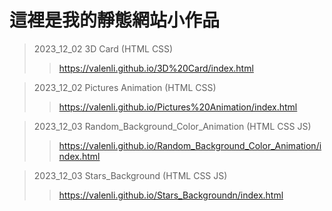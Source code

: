 # 這裡是我的靜態網站小作品

> 2023_12_02 3D Card  (HTML CSS)
>> <https://valenli.github.io/3D%20Card/index.html>

> 2023_12_02 Pictures Animation  (HTML CSS)
>> <https://valenli.github.io/Pictures%20Animation/index.html>

> 2023_12_03 Random_Background_Color_Animation  (HTML CSS JS)
>> <https://valenli.github.io/Random_Background_Color_Animation/index.html>

> 2023_12_03 Stars_Background  (HTML CSS JS)
>> <https://valenli.github.io/Stars_Backgroundn/index.html>
